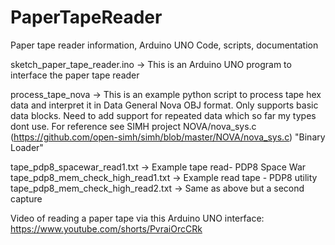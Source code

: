 # PaperTapeReader
Paper tape reader information, Arduino UNO Code, scripts, documentation

sketch_paper_tape_reader.ino  -> This is an Arduino UNO program to interface the paper tape reader

process_tape_nova  -> This is an example python script to process tape hex data and interpret it in 
                      Data General Nova OBJ format. Only supports basic data blocks. Need to add support for repeated data which so far my types dont use.
                      For reference see SIMH project NOVA/nova_sys.c (https://github.com/open-simh/simh/blob/master/NOVA/nova_sys.c) "Binary Loader"

tape_pdp8_spacewar_read1.txt        -> Example tape read- PDP8 Space War 
tape_pdp8_mem_check_high_read1.txt  -> Example read tape - PDP8 utility
tape_pdp8_mem_check_high_read2.txt  -> Same as above but a second capture

Video of reading a paper tape via this Arduino UNO interface:
   https://www.youtube.com/shorts/PvraiOrcCRk
   

